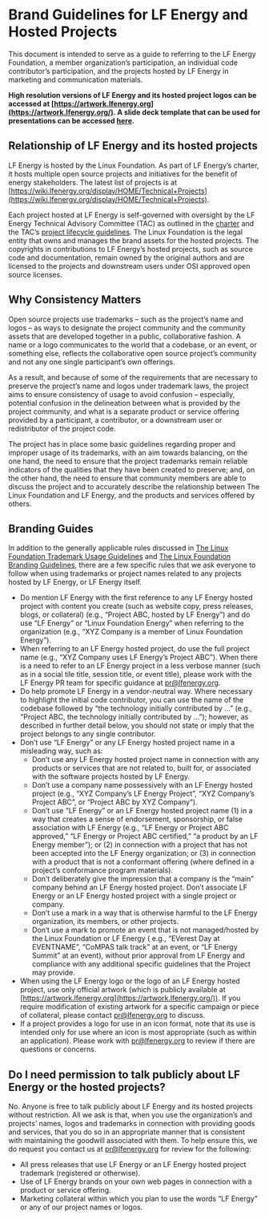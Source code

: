 # Brand Guidelines for LF Energy and Hosted Projects

This document is intended to serve as a guide to referring to the LF Energy Foundation, a member organization’s participation, an individual code contributor’s participation, and the projects hosted by LF Energy in marketing and communication materials.

**High resolution versions of LF Energy and its hosted project logos can be accessed at [https://artwork.lfenergy.org](https://artwork.lfenergy.org/). A slide deck template that can be used for presentations can be accessed [here](https://artwork.lfenergy.org/other/lf-energy/lf-energy-template.pptx).**

## Relationship of LF Energy and its hosted projects

LF Energy is hosted by the Linux Foundation. As part of LF Energy’s charter, it hosts multiple open source projects and initiatives for the benefit of energy stakeholders. The latest list of projects is at [https://wiki.lfenergy.org/display/HOME/Technical+Projects](https://wiki.lfenergy.org/display/HOME/Technical+Projects).

Each project hosted at LF Energy is self-governed with oversight by the LF Energy Technical Advisory Committee (TAC) as outlined in the [charter](https://cdn.platform.linuxfoundation.org/agreements/lfenergy.pdf) and the TAC’s [project lifecycle guidelines](https://wiki.lfenergy.org/display/HOME/Technical+Project+Lifecycle). The Linux Foundation is the legal entity that owns and manages the brand assets for the hosted projects. The copyrights in contributions to LF Energy’s hosted projects, such as source code and documentation, remain owned by the original authors and are licensed to the projects and downstream users under OSI approved open source licenses.

## Why Consistency Matters

Open source projects use trademarks – such as the project’s name and logos – as ways to designate the project community and the community assets that are developed together in a public, collaborative fashion. A name or a logo communicates to the world that a codebase, or an event, or something else, reflects the collaborative open source project’s community and not any one single participant’s own offerings.

As a result, and because of some of the requirements that are necessary to preserve the project’s name and logos under trademark laws, the project aims to ensure consistency of usage to avoid confusion – especially, potential confusion in the delineation between what is provided by the project community, and what is a separate product or service offering provided by a participant, a contributor, or a downstream user or redistributor of the project code.

The project has in place some basic guidelines regarding proper and improper usage of its trademarks, with an aim towards balancing, on the one hand, the need to ensure that the project trademarks remain reliable indicators of the qualities that they have been created to preserve; and, on the other hand, the need to ensure that community members are able to discuss the project and to accurately describe the relationship between The Linux Foundation and LF Energy, and the products and services offered by others.

## Branding Guides

In addition to the generally applicable rules discussed in [The Linux Foundation Trademark Usage Guidelines](https://www.linuxfoundation.org/trademark-usage/) and [The Linux Foundation Branding Guidelines](https://www.linuxfoundation.org/brand-guidelines), there are a few specific rules that we ask everyone to follow when using trademarks or project names related to any projects hosted by LF Energy, or LF Energy itself.

* Do mention LF Energy with the first reference to any LF Energy hosted project with content you create (such as website copy, press releases, blogs, or collateral) (e.g., “Project ABC, hosted by LF Energy”) and do use “LF Energy” or “Linux Foundation Energy” when referring to the organization (e.g., “XYZ Company is a member of Linux Foundation Energy”).
* When referring to an LF Energy hosted project, do use the full project name (e.g., “XYZ Company uses LF Energy’s Project ABC”). When there is a need to refer to an LF Energy project in a less verbose manner (such as in a social tile title, session title, or event title), please work with the LF Energy PR team for specific guidance at [pr@lfenergy.org](mailto:pr@lfenergy.org). 
* Do help promote LF Energy in a vendor-neutral way.  Where necessary to highlight the initial code contributor, you can use the name of the codebase followed by “the technology initially contributed by …” (e.g., “Project ABC, the technology initially contributed by …”); however, as described in further detail below, you should not state or imply that the project belongs to any single contributor.
* Don’t use “LF Energy” or any LF Energy hosted project name  in a misleading way, such as:
    * Don’t use any LF Energy hosted project name in connection with any products or services that are not related to, built for, or associated with the software projects hosted by LF Energy.
    * Don’t use a company name possessively with an LF Energy hosted project (e.g., “XYZ Company’s LF Energy Project”, “XYZ Company’s Project ABC”, or “Project ABC by XYZ Company”).
    * Don’t use “LF Energy” or an LF Energy hosted project name (1) in a way that creates a sense of endorsement, sponsorship, or false association with LF Energy (e.g., “LF Energy or Project ABC approved,” “LF Energy or Project ABC certified,” “a product by an LF Energy member”); or (2) in connection with a project that has not been accepted into the LF Energy organization; or (3) in connection with a product that is not a conformant offering (where defined in a project’s conformance program materials).
    * Don’t deliberately give the impression that a company is the “main” company behind an LF Energy hosted project. Don’t associate LF Energy or an LF Energy hosted project with a single project or company.
    * Don’t use a mark in a way that is otherwise harmful to the LF Energy organization, its members, or other projects.
    * Don‘t use a mark to promote an event that is not managed/hosted by the Linux Foundation or LF Energy ( e.g., “EVerest Day at EVENTNAME”, “CoMPAS talk track” at an event, or “LF Energy Summit” at an event), without prior approval from LF Energy and compliance with any additional specific guidelines that the Project may provide.
* When using the LF Energy logo or the logo of an LF Energy hosted project, use only official artwork (which is publicly available at [https://artwork.lfenergy.org](https://artwork.lfenergy.org/)). If you require modification of existing artwork for a specific campaign or piece of collateral, please contact [pr@lfenergy.org](mailto:pr@lfenergy.org) to discuss. 
* If a project provides a logo for use in an icon format, note that its use is intended only for use where an icon is most appropriate (such as within an application). Please work with [pr@lfenergy.org](mailto:pr@lfenergy.org) to review if there are questions or concerns.

## Do I need permission to talk publicly about LF Energy or the hosted projects?

No. Anyone is free to talk publicly about LF Energy and its hosted projects without restriction. All we ask is that, when you use the organization’s and projects’ names, logos and trademarks in connection with providing goods and services, that you do so in an appropriate manner that is consistent with maintaining the goodwill associated with them. To help ensure this, we do request you contact us at [pr@lfenergy.org](mailto:pr@lfenergy.org) for review for the following:

* All press releases that use LF Energy or an LF Energy hosted project trademark (registered or otherwise).
* Use of LF Energy brands on your own web pages in connection with a product or service offering.
* Marketing collateral within which you plan to use the words “LF Energy” or any of our project names or logos.
